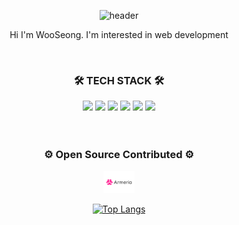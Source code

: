 <div align="center">
  
  ![header](https://capsule-render.vercel.app/api?type=waving&color=auto&height=300&section=header&text=Welcome%20to%20my%20github&fontSize=50)
  
  Hi I'm WooSeong. I'm interested in web development


  <br>
  
  ### 🛠 TECH STACK 🛠
  <img src="https://img.shields.io/badge/Java-007396?style=flat&logo=java&logoColor=white">
  <img src="https://img.shields.io/badge/Spring-6DB33F?style=flat&logo=Spring&logoColor=white">
  <img src="https://img.shields.io/badge/mysql-4479A1?style=flat&logo=mysql&logoColor=white">

  <img src="https://img.shields.io/badge/Javascript-F7DF1E?style=flat&logo=javascript&logoColor=white"/>
  <img src="https://img.shields.io/badge/Typescript-3178C6?style=flat&logo=typescript&logoColor=white"/>
  <img src="https://img.shields.io/badge/react-61DAFB?style=flat&logo=react&logoColor=white">
  
  <br>
  <br>
  <br>
  
  ### ⚙ Open Source Contributed ⚙
  
 <a href="https://github.com/line/armeria" target="_blank"><img src="https://github.com/line/armeria/raw/master/site/src/design/armeria_icon_and_text_horiz.svg" width=10%>
  

[![Top Langs](https://github-readme-stats.vercel.app/api/top-langs/?username=wooseongshin&layout=compact)](https://github.com/wooseongshin/github-readme-stats)
  
